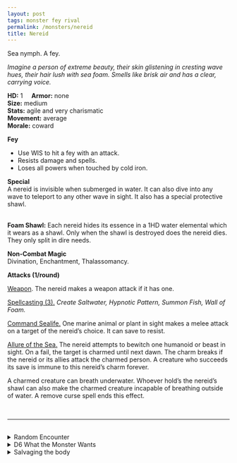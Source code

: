 ```yaml
---
layout: post
tags: monster fey rival
permalink: /monsters/nereid
title: Nereid
---
```


Sea nymph. A fey.

*Imagine a person of extreme beauty, their skin glistening in cresting wave hues, their hair lush with sea foam. Smells like brisk air and has a clear, carrying voice.*

**HD:** 1  &nbsp; &nbsp;  **Armor:** none <br>
**Size:** medium <br>
**Stats:** agile and very charismatic <br>
**Movement:** average <br>
**Morale:** coward <br>

**Fey**
- Use WIS to hit a fey with an attack.
- Resists damage and spells.
- Loses all powers when touched by cold iron.

**Special** <br>
A nereid is invisible when submerged in water. It can also dive into any wave to teleport to any other wave in sight. It also has a special protective shawl.

<br>
<span class="alchemy"> <b>Foam Shawl:</b> Each nereid hides its essence in a 1HD water elemental which it wears as a shawl. Only when the shawl is destroyed does the nereid dies. They only split in dire needs. </span>

**Non-Combat Magic** <br>
Divination, Enchantment, Thalassomancy.

**Attacks (1/round)**

<ins>Weapon</ins>. The nereid makes a weapon attack if it has one.

<ins>Spellcasting (3).</ins> *Create Saltwater, Hypnotic Pattern, Summon Fish, Wall of Foam.*

<ins>Command Sealife.</ins> One marine animal or plant in sight makes a melee attack on a target of the nereid’s choice. It can save to resist.

<ins>Allure of the Sea.</ins> The nereid attempts to bewitch one humanoid or beast in sight. On a fail, the target is charmed until next dawn. The charm breaks if the nereid or its allies attack the charmed person. A creature who succeeds its save is immune to this nereid’s charm forever.

A charmed creature can breath underwater. Whoever hold’s the nereid’s shawl can also make the charmed creature incapable of breathing outside of water. A remove curse spell ends this effect.

<br>

---

<br> 

<details markdown="1">
<summary>Random Encounter</summary>

1. **Monster:** 1 nereid & 1D4-1 fishes & 1D4-1 enthralled goons.
1. **Lair:** A beautifully constructed underwater boudoir full of collected curiosities.<br>	&nbsp; OR <br>	**Omen:** Beautiful, clear singing.
1. **Spoor:** The clothes of an enthralled humanoid, neatly put into a pile.
1. **Tracks:** Singing in the waves.
1. **Trace:** Discarded clothes pieces near the coast.
1. **Trace:** A curious bard, looking for inspiration.

</details>

<details markdown="1">
<summary>D6 What the Monster Wants </summary>

1. To be presented a new, aestethically pleasing piece of art.
1. To raise the local sea life against the surface dwellers.
1. Restore the purity of local waters.
1. Free another captured nereid.
1. Perform a mesmerizing performance for a cadre of feys.
1. Get a new plaything.

</details>

<details markdown="1">
<summary>Salvaging the body</summary>
  
A dying nereid and its shawl both return to water if killed. What is often left is a single, beautiful pearl, and coral jewelry.

Wearing a nereid shawl will give you the inspiration to create a spell with the word *Foam*.
</details>
